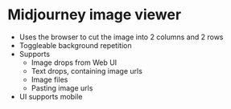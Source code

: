 # Midjourney image viewer
- Uses the browser to cut the image into 2 columns and 2 rows
- Toggleable background repetition
- Supports
  - Image drops from Web UI
  - Text drops, containing image urls
  - Image files
  - Pasting image urls
- UI supports mobile

